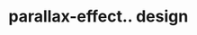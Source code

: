 # parallax-effect.. design                                                                                                                                                                                                                                                                                   
                                     

